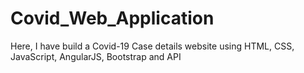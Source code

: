# Covid_Web_Application
Here, I have build a Covid-19 Case details website using HTML, CSS, JavaScript, AngularJS, Bootstrap and API 
